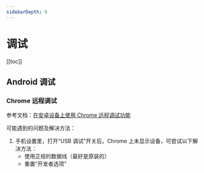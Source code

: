 ```yaml
---
sidebarDepth: 0
---
```


# 调试

[[toc]]

## Android 调试

### Chrome 远程调试

参考文档：[在安卓设备上使用 Chrome 远程调试功能](http://wiki.jikexueyuan.com/project/chrome-devtools/remote-debugging-on-android.html)

可能遇到的问题及解决方法：

1. 手机设置里，打开“USB 调试”开关后，Chrome 上未显示设备，可尝试以下解决方法：
    - 使用正规的数据线（最好是原装的）
    - 重置“开发者选项”
